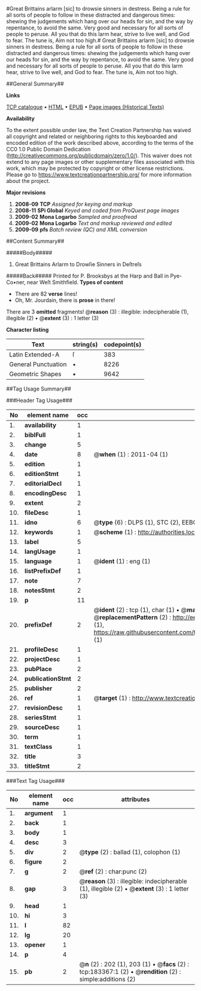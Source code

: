 #Great Brittains arlarm [sic] to drowsie sinners in destress. Being a rule for all sorts of people to follow in these distracted and dangerous times: shewing the judgements which hang over our heads for sin, and the way by repentance, to avoid the same. Very good and necessary for all sorts of people to peruse. All you that do this larm hear, strive to live well, and God to fear. The tune is, Aim not too high.#
Great Brittains arlarm [sic] to drowsie sinners in destress. Being a rule for all sorts of people to follow in these distracted and dangerous times: shewing the judgements which hang over our heads for sin, and the way by repentance, to avoid the same. Very good and necessary for all sorts of people to peruse. All you that do this larm hear, strive to live well, and God to fear. The tune is, Aim not too high.

##General Summary##

**Links**

[TCP catalogue](http://www.ota.ox.ac.uk/tcp/)  • 
[HTML](http://tei.it.ox.ac.uk/tcp/Texts-HTML/free/B03/B03507.html)  • 
[EPUB](http://tei.it.ox.ac.uk/tcp/Texts-EPUB/free/B03/B03507.epub) • 
[Page images (Historical Texts)](https://historicaltexts.jisc.ac.uk/eebo-99887714e)

**Availability**

To the extent possible under law, the Text Creation Partnership has waived all copyright and related or neighboring rights to this keyboarded and encoded edition of the work described above, according to the terms of the CC0 1.0 Public Domain Dedication (http://creativecommons.org/publicdomain/zero/1.0/). This waiver does not extend to any page images or other supplementary files associated with this work, which may be protected by copyright or other license restrictions. Please go to https://www.textcreationpartnership.org/ for more information about the project.

**Major revisions**

1. __2008-09__ __TCP__ *Assigned for keying and markup*
1. __2008-11__ __SPi Global__ *Keyed and coded from ProQuest page images*
1. __2009-02__ __Mona Logarbo__ *Sampled and proofread*
1. __2009-02__ __Mona Logarbo__ *Text and markup reviewed and edited*
1. __2009-09__ __pfs__ *Batch review (QC) and XML conversion*

##Content Summary##

#####Body#####

1. Great Brittains Arlarm to Drowſie Sinners in Deſtreſs

#####Back#####
Printed for P. Brooksbys at the Harp and Ball in Pye-Co•ner, near Weſt Smithfield.
**Types of content**

  * There are 82 **verse** lines!
  * Oh, Mr. Jourdain, there is **prose** in there!

There are 3 **omitted** fragments! 
 @__reason__ (3) : illegible: indecipherable (1), illegible (2)  •  @__extent__ (3) : 1 letter (3)

**Character listing**


|Text|string(s)|codepoint(s)|
|---|---|---|
|Latin Extended-A|ſ|383|
|General Punctuation|•|8226|
|Geometric Shapes|▪|9642|

##Tag Usage Summary##

###Header Tag Usage###

|No|element name|occ|attributes|
|---|---|---|---|
|1.|__availability__|1||
|2.|__biblFull__|1||
|3.|__change__|5||
|4.|__date__|8| @__when__ (1) : 2011-04 (1)|
|5.|__edition__|1||
|6.|__editionStmt__|1||
|7.|__editorialDecl__|1||
|8.|__encodingDesc__|1||
|9.|__extent__|2||
|10.|__fileDesc__|1||
|11.|__idno__|6| @__type__ (6) : DLPS (1), STC (2), EEBO-CITATION (1), PROQUEST (1), VID (1)|
|12.|__keywords__|1| @__scheme__ (1) : http://authorities.loc.gov/ (1)|
|13.|__label__|5||
|14.|__langUsage__|1||
|15.|__language__|1| @__ident__ (1) : eng (1)|
|16.|__listPrefixDef__|1||
|17.|__note__|7||
|18.|__notesStmt__|2||
|19.|__p__|11||
|20.|__prefixDef__|2| @__ident__ (2) : tcp (1), char (1)  •  @__matchPattern__ (2) : ([0-9\-]+):([0-9IVX]+) (1), (.+) (1)  •  @__replacementPattern__ (2) : http://eebo.chadwyck.com/downloadtiff?vid=$1&page=$2 (1), https://raw.githubusercontent.com/textcreationpartnership/Texts/master/tcpchars.xml#$1 (1)|
|21.|__profileDesc__|1||
|22.|__projectDesc__|1||
|23.|__pubPlace__|2||
|24.|__publicationStmt__|2||
|25.|__publisher__|2||
|26.|__ref__|1| @__target__ (1) : http://www.textcreationpartnership.org/docs/. (1)|
|27.|__revisionDesc__|1||
|28.|__seriesStmt__|1||
|29.|__sourceDesc__|1||
|30.|__term__|1||
|31.|__textClass__|1||
|32.|__title__|3||
|33.|__titleStmt__|2||


###Text Tag Usage###

|No|element name|occ|attributes|
|---|---|---|---|
|1.|__argument__|1||
|2.|__back__|1||
|3.|__body__|1||
|4.|__desc__|3||
|5.|__div__|2| @__type__ (2) : ballad (1), colophon (1)|
|6.|__figure__|2||
|7.|__g__|2| @__ref__ (2) : char:punc (2)|
|8.|__gap__|3| @__reason__ (3) : illegible: indecipherable (1), illegible (2)  •  @__extent__ (3) : 1 letter (3)|
|9.|__head__|1||
|10.|__hi__|3||
|11.|__l__|82||
|12.|__lg__|20||
|13.|__opener__|1||
|14.|__p__|4||
|15.|__pb__|2| @__n__ (2) : 202 (1), 203 (1)  •  @__facs__ (2) : tcp:183367:1 (2)  •  @__rendition__ (2) : simple:additions (2)|
